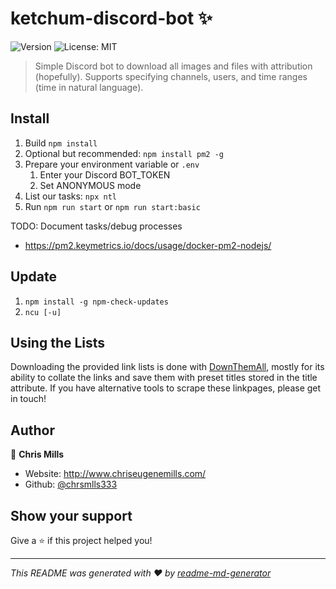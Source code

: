 # ketchum-discord-bot ✨
![Version](https://img.shields.io/badge/version-0.4.1-blue.svg?cacheSeconds=2592000)
![License: MIT](https://img.shields.io/badge/License-MIT-yellow.svg)

> Simple Discord bot to download all images and files with attribution (hopefully). Supports specifying channels, users, and time ranges (time in natural language).

## Install

1. Build `npm install`
2. Optional but recommended: `npm install pm2 -g`
3. Prepare your environment variable or `.env`
   1. Enter your Discord BOT_TOKEN
   2. Set ANONYMOUS mode
4. List our tasks: `npx ntl`
5. Run `npm run start` or `npm run start:basic`

TODO: Document tasks/debug processes

- https://pm2.keymetrics.io/docs/usage/docker-pm2-nodejs/

## Update

1. `npm install -g npm-check-updates`
2. `ncu [-u]`

## Using the Lists

Downloading the provided link lists is done with [DownThemAll](https://www.downthemall.net/), mostly for its ability to collate the links and save them with preset titles stored in the title attribute. If you have alternative tools to scrape these linkpages, please get in touch!

## Author

👤 **Chris Mills**

* Website: http://www.chriseugenemills.com/
* Github: [@chrsmlls333](https://github.com/chrsmlls333)

## Show your support

Give a ⭐️ if this project helped you!


***
_This README was generated with ❤️ by [readme-md-generator](https://github.com/kefranabg/readme-md-generator)_